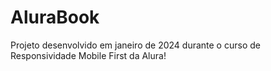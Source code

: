 # AluraBook
Projeto desenvolvido em janeiro de 2024 durante o curso de Responsividade Mobile First da Alura!
